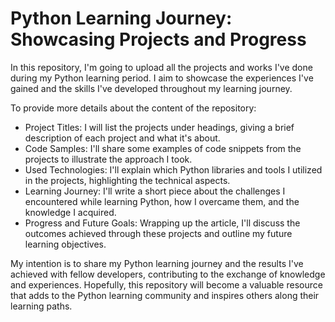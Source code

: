 # Python Learning Journey: Showcasing Projects and Progress

In this repository, I'm going to upload all the projects and works I've done during my Python learning period. I aim to showcase the experiences I've gained and the skills 
I've developed throughout my learning journey.

To provide more details about the content of the repository:

- Project Titles: I will list the projects under headings, giving a brief description of each project and what it's about.
- Code Samples: I'll share some examples of code snippets from the projects to illustrate the approach I took.
- Used Technologies: I'll explain which Python libraries and tools I utilized in the projects, highlighting the technical aspects.
- Learning Journey: I'll write a short piece about the challenges I encountered while learning Python, how I overcame them, and the knowledge I acquired.
- Progress and Future Goals: Wrapping up the article, I'll discuss the outcomes achieved through these projects and outline my future learning objectives.

My intention is to share my Python learning journey and the results I've achieved with fellow developers, contributing to the exchange 
of knowledge and experiences. Hopefully, this repository will become a valuable resource that adds to the Python learning community and inspires others 
along their learning paths.
